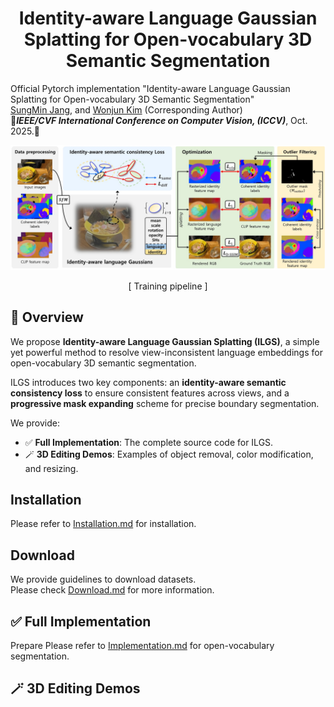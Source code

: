 <h1 align="center">Identity-aware Language Gaussian Splatting for Open-vocabulary 3D Semantic Segmentation</h1>

Official Pytorch implementation "Identity-aware Language Gaussian Splatting for Open-vocabulary 3D Semantic Segmentation" <br>
[SungMin Jang](https://github.com/jsmbank), and [Wonjun Kim](https://sites.google.com/view/dcvl) (Corresponding Author) <br>
🌸***IEEE/CVF International Conference on Computer Vision, (ICCV)***, Oct. 2025.🌸

![ Training pipeline ](./documents/fig2.jpeg)
<p align="center">[ Training pipeline ]</p>

## :eyes: Overview

We propose **Identity-aware Language Gaussian Splatting (ILGS)**, a simple yet powerful method to resolve view-inconsistent language embeddings for open-vocabulary 3D semantic segmentation.

ILGS introduces two key components: an **identity-aware semantic consistency loss** to ensure consistent features across views, and a **progressive mask expanding** scheme for precise boundary segmentation.

We provide:

- ✅ **Full Implementation**: The complete source code for ILGS.
- 🪄 **3D Editing Demos**: Examples of object removal, color modification, and resizing.

## Installation

Please refer to [Installation.md](documents/Installation.md) for installation.

## Download

We provide guidelines to download datasets. </br>
Please check [Download.md](documents/Download.md) for more information.

## ✅ Full Implementation

Prepare Please refer to [Implementation.md](documents/Implementation.md) for open-vocabulary segmentation.


## 🪄 3D Editing Demos

